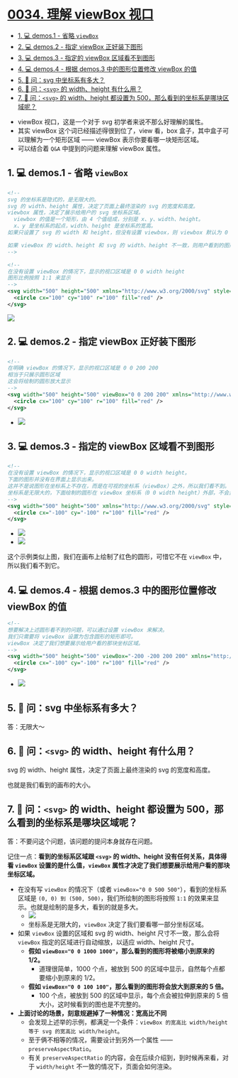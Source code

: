 # [0034. 理解 viewBox 视口](https://github.com/Tdahuyou/TNotes.svg/tree/main/notes/0034.%20%E7%90%86%E8%A7%A3%20viewBox%20%E8%A7%86%E5%8F%A3)

<!-- region:toc -->

- [1. 💻 demos.1 - 省略 `viewBox`](#1--demos1---省略-viewbox)
- [2. 💻 demos.2 - 指定 viewBox 正好装下图形](#2--demos2---指定-viewbox-正好装下图形)
- [3. 💻 demos.3 - 指定的 viewBox 区域看不到图形](#3--demos3---指定的-viewbox-区域看不到图形)
- [4. 💻 demos.4 - 根据 demos.3 中的图形位置修改 viewBox 的值](#4--demos4---根据-demos3-中的图形位置修改-viewbox-的值)
- [5. 🤔 问：svg 中坐标系有多大？](#5--问svg-中坐标系有多大)
- [6. 🤔 问：`<svg>` 的 width、height 有什么用？](#6--问svg-的-widthheight-有什么用)
- [7. 🤔 问：`<svg>` 的 width、height 都设置为 500，那么看到的坐标系是哪块区域呢？](#7--问svg-的-widthheight-都设置为-500那么看到的坐标系是哪块区域呢)

<!-- endregion:toc -->
- viewBox 视口，这是一个对于 svg 初学者来说不那么好理解的属性。
- 其实 viewBox 这个词已经描述得很到位了，view 看，box 盒子，其中盒子可以理解为一个矩形区域 —— viewBox 表示你要看哪一块矩形区域。
- 可以结合着 `Q&A` 中提到的问题来理解 viewBox 属性。

## 1. 💻 demos.1 - 省略 `viewBox`

```xml
<!--
svg 的坐标系是隐式的，是无限大的。
svg 的 width、height 属性，决定了页面上最终渲染的 svg 的宽度和高度。
viewbox 属性，决定了展示给用户的 svg 坐标系区域。
  viewbox 的值是一个矩形，由 4 个值组成，分别是 x、y、width、height。
  x、y 是坐标系的起点，width、height 是坐标系的宽高。
如果只设置了 svg 的 width 和 height，但没有设置 viewbox，则 viewbox 默认为 0 0 width height。

如果 viewBox 的 width、height 和 svg 的 width、height 不一致，则用户看到的图形将会进行缩放。
-->

<!--
在没有设置 viewBox 的情况下，显示的视口区域是 0 0 width height
图形比例按照 1:1 来显示
-->
<svg width="500" height="500" xmlns="http://www.w3.org/2000/svg" style="border: 1px solid">
  <circle cx="100" cy="100" r="100" fill="red" />
</svg>
```

![](assets/2024-12-09-15-54-05.png)

## 2. 💻 demos.2 - 指定 viewBox 正好装下图形


```xml
<!--
在明确 viewBox 的情况下，显示的视口区域是 0 0 200 200
相当于只展示圆形区域
这会将绘制的圆形放大显示
-->
<svg width="500" height="500" viewBox="0 0 200 200" xmlns="http://www.w3.org/2000/svg" style="border: 1px solid">
  <circle cx="100" cy="100" r="100" fill="red" />
</svg>
```

- ![](assets/2024-12-09-15-55-18.png)

## 3. 💻 demos.3 - 指定的 viewBox 区域看不到图形


```xml
<!--
在没有设置 viewBox 的情况下，显示的视口区域是 0 0 width height。
下面的图形并没有在界面上显示出来。
这并不是说图形在坐标系上不存在，而是在可视的坐标系（viewBox）之外，所以我们看不到。
坐标系是无限大的，下面绘制的圆形在 viewBox 坐标系（0 0 width height）外部，不会显示。
-->
<svg width="500" height="500" xmlns="http://www.w3.org/2000/svg" style="border: 1px solid">
  <circle cx="-100" cy="-100" r="100" fill="red" />
</svg>
```

- ![](assets/2024-12-09-15-56-06.png)
- ![](assets/2024-12-09-15-56-36.png)

这个示例类似上图，我们在画布上绘制了红色的圆形，可惜它不在 `viewBox` 中，所以我们看不到它。

## 4. 💻 demos.4 - 根据 demos.3 中的图形位置修改 viewBox 的值


```xml
<!--
想要解决上述圆形看不到的问题，可以通过设置 viewBox 来解决。
我们只需要将 viewBox 设置为包含圆形的矩形即可。
viewBox 决定了我们想要展示给用户看的那块坐标区域。
-->
<svg width="500" height="500" viewBox="-200 -200 200 200" xmlns="http://www.w3.org/2000/svg" style="border: 1px solid">
  <circle cx="-100" cy="-100" r="100" fill="red" />
</svg>
```

- ![](assets/2024-12-09-15-55-18.png)

## 5. 🤔 问：svg 中坐标系有多大？

答：无限大～

## 6. 🤔 问：`<svg>` 的 width、height 有什么用？

svg 的 width、height 属性，决定了页面上最终渲染的 svg 的宽度和高度。

也就是我们看到的画布的大小。

## 7. 🤔 问：`<svg>` 的 width、height 都设置为 500，那么看到的坐标系是哪块区域呢？

答：不要问这个问题，该问题的提问本身就存在问题。

记住一点：**看到的坐标系区域跟 `<svg>` 的 width、height 没有任何关系，具体得看 `viewBox` 设置的是什么值，`viewBox` 属性才决定了我们想要展示给用户看的那块坐标区域。**

- 在没有写 `viewBox` 的情况下（或者 `viewBox="0 0 500 500"`），看到的坐标系区域是 `(0, 0) 到 (500, 500)`，我们所绘制的图形将按照 `1:1` 的效果来显示。也就是绘制的是多大，看到的就是多大。
  - ![](assets/2024-12-09-16-02-21.png)
  - 坐标系是无限大的，`viewBox` 决定了我们要看哪一部分坐标区域。
- 如果 `viewBox` 设置的区域和 svg 的 width、height 尺寸不一致，那么会将 `viewBox` 指定的区域进行自动缩放，以适应 width、height 尺寸。
  - **假如 `viewBox="0 0 1000 1000"`，那么看到的图形将被缩小到原来的 1/2。**
    - 道理很简单，1000 个点，被放到 500 的区域中显示，自然每个点都要缩小到原来的 1/2。
  - **假如 `viewBox="0 0 100 100"`，那么看到的图形将会放大到原来的 5 倍。**
    - 100 个点，被放到 500 的区域中显示，每个点会被拉伸到原来的 5 倍大小，这时候看到的图也是不完整的。
- **上面讨论的场景，刻意规避掉了一种情况：宽高比不同**
  - 会发现上述举的示例，都满足一个条件：`viewBox 的宽高比 width/height 等于 svg 的宽高比 width/height`。
  - 至于俩不相等的情况，需要设计到另外一个属性 —— `preserveAspectRatio`。
  - 有关 `preserveAspectRatio` 的内容，会在后续介绍到，到时候再来看，对于 `width/height` 不一致的情况下，页面会如何渲染。
